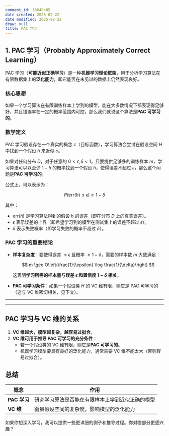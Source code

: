 ```yaml
---
comment_id: 38640c05
date created: 2025-02-22
date modified: 2025-02-22
draw: null
title: PAC 学习
---
```

## **1. PAC 学习（Probably Approximately Correct Learning）**

PAC 学习（**可能近似正确学习**）是一种**机器学习理论框架**，用于分析学习算法在有限数据集上的**泛化能力**，即它能否在未见过的数据上仍然表现良好。

### **核心思想**

如果一个学习算法在有限训练样本上学到的模型，能在大多数情况下都表现得足够好，并且错误率在一定的概率范围内可控，那么我们就说这个算法是**PAC 可学习的**。

### **数学定义**

PAC 学习假设存在一个真实的概念 $c$（目标函数），学习算法会尝试在假设空间 $H$ 中找到一个假设 $h$ 来近似 $c$。

如果对任何分布 $D$，对于任意的 $0 < \epsilon, \delta < 1$，只要提供足够多的训练样本 $m$，学习算法可以以至少 $1 - \delta$ 的概率找到一个假设 $h$，使得误差不超过 $\epsilon$，那么这个问题是**PAC 可学习的**。

公式上，可以表示为：

$$
P(\text{err}(h) \leq \epsilon) \geq 1 - \delta
$$

其中：

- $\text{err}(h)$ 是学习算法得到的假设 $h$ 的误差（即在分布 $D$ 上的真实误差）。
- $\epsilon$ 表示误差的上界（即希望学习到的模型在测试集上的误差不超过 $\epsilon$）。
- $\delta$ 表示失败概率（即学习失败的概率不超过 $\delta$）。

### **PAC 学习的重要结论**

- **样本复杂度**：要使得误差 $\leq \epsilon$ 且概率 $\geq 1 - \delta$，需要的样本数 $m$ 大致满足：

  $$
  m \geq O\left(\frac{1}{\epsilon} \log \frac{1}{\delta}\right)
  $$

  这表明**学习所需的样本量与误差 $\epsilon$ 和置信度 $1 - \delta$ 相关**。

- **PAC 可学习条件**：如果一个假设类 $H$ 的 VC 维有限，则它是 PAC 可学习的（这与 VC 维密切相关，见下文）。

---

---

## **PAC 学习与 VC 维的关系**

1. **VC 维越大，模型越复杂，越容易过拟合**。
2. **VC 维可用于推导 PAC 可学习的充分条件**：
   - 若一个假设类的 VC 维有限，则它是**PAC 可学习的**。
   - 机器学习模型要具有良好的泛化能力，通常需要 VC 维不能太大（否则容易过拟合）。

## **总结**

| 概念  | 作用 |
|--------|--------------------------------------------|
| **PAC 学习** | 研究学习算法是否能在有限样本上学到近似正确的模型 |
| **VC 维** | 衡量假设空间的复杂度，影响模型的泛化能力 |

如果你想深入学习，我可以提供一些更详细的例子和推导过程。你对哪部分更感兴趣？
